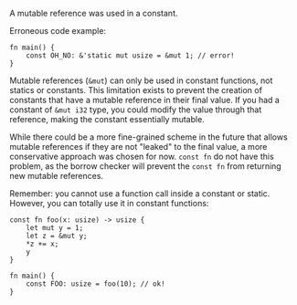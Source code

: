 A mutable reference was used in a constant.

Erroneous code example:

```compile_fail,E0764
fn main() {
    const OH_NO: &'static mut usize = &mut 1; // error!
}
```

Mutable references (`&mut`) can only be used in constant functions, not statics
or constants. This limitation exists to prevent the creation of constants that
have a mutable reference in their final value. If you had a constant of
`&mut i32` type, you could modify the value through that reference, making the
constant essentially mutable.

While there could be a more fine-grained scheme in the future that allows
mutable references if they are not "leaked" to the final value, a more
conservative approach was chosen for now. `const fn` do not have this problem,
as the borrow checker will prevent the `const fn` from returning new mutable
references.

Remember: you cannot use a function call inside a constant or static. However,
you can totally use it in constant functions:

```
const fn foo(x: usize) -> usize {
    let mut y = 1;
    let z = &mut y;
    *z += x;
    y
}

fn main() {
    const FOO: usize = foo(10); // ok!
}
```
